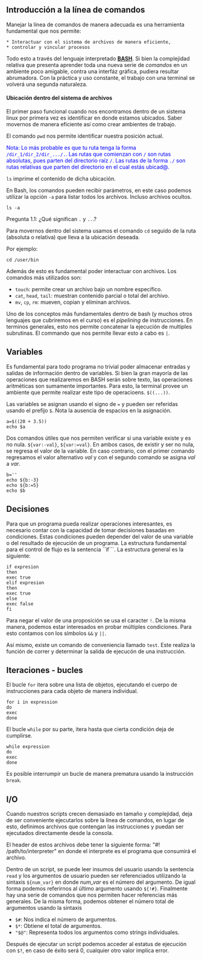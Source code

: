 ## Introducción a la línea de comandos

Manejar la línea de comandos de manera adecuada es una herramienta fundamental que nos permite:

    * Interactuar con el sistema de archivos de manera eficiente,
    * controlar y vincular procesos

Todo esto a través del lenguaje interpretado [**BASH**](https://en.wikipedia.org/wiki/Bash_(Unix_shell)). Si bien la complejidad relativa que presenta aprender toda una nueva serie de *comandos* en un ambiente poco amigable, contra una interfáz gráfica, pudiera resultar abrumadora. Con la práctica y uso constante, el trabajo con una terminal se volverá una segunda naturaleza.

#### Ubicación dentro del sistema de archivos

El primer paso funcional cuando nos encontramos dentro de un sistema linux por primera vez es identificar en donde estamos ubicados. Saber movernos de manera eficiente así como crear ambientes de trabajo. 

El comando ```pwd``` nos permite identificar nuestra posición actual.

<span style="color:blue">Nota: Lo más probable es que tu ruta tenga la forma ```/dir_1/dir_2/dir_.../.```. Las rutas que comienzan con ```/``` son rutas absolutas, pues parten del directorio raíz ```/```. Las rutas de la forma ```./``` son rutas relativas que parten del directorio en el cual estás ubicad@. </span>


```ls``` imprime el contenido de dicha ubicación. 

En Bash, los comandos pueden recibir parámetros, en este caso podemos utilizar la opción ```-a``` para listar todos los archivos. Incluso archivos ocultos.

```{BASH}
ls -a
```

Pregunta 1.1: ¿Qué significan ```.``` y ```..```.?

Para movernos dentro del sistema usamos el comando  ```cd``` seguido de la ruta (absoluta o relativa) que lleva a la ubicación deseada.

Por ejemplo:

```{BASH}
cd /user/bin
```

Además de esto es fundamental poder interactuar con archivos. Los comandos más utilizados son:

* ```touch```: permite crear un archivo bajo un nombre específico. 
* ```cat```, ```head```, ```tail```: muestran contenido parcial o total del archivo.
* ```mv```, ```cp```, ```rm```: mueven, copian y eliminan archivos.

Uno de los conceptos más fundamentales dentro de bash (y muchos otros lenguajes que cubriremos en el curso) es el *pipelining* de instrucciones. En terminos generales, esto nos permite concatenar la ejecución de multiples subrutinas. El commando que nos permite llevar esto a cabo es ```|```. 

## Variables

Es fundamental para todo programa no trivial poder almacenar entradas y salidas de información dentro de variables. Si bien la gran mayoría de las operaciones que realizaremos en BASH serán sobre texto, las operaciones aritméticas son sumamente importantes. Para esto, la terminal provee un ambiente que permite realizar este tipo de operacioens. ```$((...))```. 

Las variables se asignan usando el signo de ```=``` y pueden ser referidas usando el prefijo ```$```. Nota la ausencia de espacios en la asignación. 

```shell
a=$((20 + 3.5))
echo $a
```

Dos comandos útiles que nos permiten verificar si una variable existe y es no nula.  ```${var:-val}```, ```${var:=val}```. En ambos casos, de existir y ser no nula, se regresa el valor de la variable. En caso contrario, con el primer comando regresamos el valor alternativo *val* y con el segundo comando se asigna *val* a *var*.

```shell
b=''
echo ${b:-3}
echo ${b:=5}
echo $b
```

## Decisiones

Para que un programa pueda realizar operaciones interesantes, es necesario contar con la capacidad de tomar decisiones basadas en condiciones. Estas condiciones pueden depender del valor de una variable o del resultado de ejecución de un programa. La estructura fundamental para el control de flujo es la sentencia ``ìf```. La estructura general es la siguiente: 

```shell
if expresion
then
exec true
elif expresion
then 
exec true
else
exec false
fi
```

Para negar el valor de una proposición se usa el caracter ```!```. De la misma manera, podemos estar interesados en probar múltiples condiciones. Para esto contamos con los símbolos ```&&``` y ```||```. 


Así mismo, existe un comando de conveniencia llamado ```test```. Este realiza la función de correr y determinar la salida de ejecucón de una instrucción. 


## Iteraciones - bucles

El bucle ```for``` itera sobre una lista de objetos, ejecutando el cuerpo de instrucciones para cada objeto de manera individual. 

```shell
for i in expression
do
exec
done
```

El bucle ```while``` por su parte, itera hasta que cierta condición deja de cumplirse. 

```shell
while expression
do
exec
done
```

Es posible interrumpir un bucle de manera prematura usando la instrucción ```break```. 

## I/O

Cuando nuestros scripts crecen demasiado en tamaño y complejidad, deja de ser conveniente ejecutarlos sobre la línea de comandos, en lugar de esto, definimos archivos que contengan las instrucciones y puedan ser ejecutados directamente desde la consola. 

El header de estos archivos debe tener la siguiente forma: "#! /path/to/interpreter" en donde el interprete es el programa que consumirá el archivo.

Dentro de un script, se puede leer insumos del usuario usando la sentencia ```read``` y  los argumentos de usuario pueden ser referenciados utilizando la sintaxis ```${num_var}``` en donde *num_var* es el número del argumento. De igual forma podemos referirnos al último argumento usando ```${!#}```. Finalmente hay una serie de comandos que nos permiten hacer referencias más generales.  De la misma forma, podemos obtener el número total de argumentos usando la sintaxis 

* ```$#```: Nos indica el número de argumentos.
* ```$*```: Obtiene el total de argumentos.
* ```"$@"```: Representa todos los argumentos como strings individuales. 

Después de ejecutar un script podemos acceder al estatus de ejecución con ```$?```, en caso de éxito será 0, cualquier otro valor implica error. 
